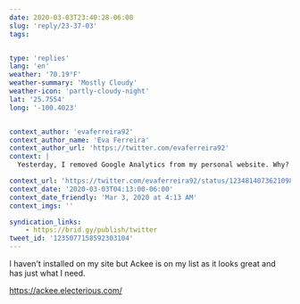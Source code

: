 ```yaml
---
date: 2020-03-03T23:40:28-06:00
slug: 'reply/23-37-03'
tags:


type: 'replies'
lang: 'en'
weather: '70.19°F'
weather-summary: 'Mostly Cloudy'
weather-icon: 'partly-cloudy-night'
lat: '25.7554'
long: '-100.4023'


context_author: 'evaferreira92'
context_author_name: 'Eva Ferreira'
context_author_url: 'https://twitter.com/evaferreira92'
context: |
  Yesterday, I removed Google Analytics from my personal website. Why? * I barely use/update the website (yeah, I need to work on that) * I never look at Analytics * Google getting the stats?

context_url: 'https://twitter.com/evaferreira92/status/1234814073621098497?s=12'
context_date: '2020-03-03T04:13:00-06:00'
context_date_friendly: 'Mar 3, 2020 at 4:13 AM'
context_imgs: ''

syndication_links:
    - https://brid.gy/publish/twitter
tweet_id: '1235077158592303104'
---
```

I haven't installed on my site but Ackee is on my list as it looks great and has just what I need.

https://ackee.electerious.com/